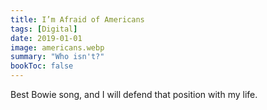 ```yaml
---
title: I’m Afraid of Americans
tags: [Digital]
date: 2019-01-01
image: americans.webp
summary: "Who isn't?"
bookToc: false
---
```

Best Bowie song, and I will defend that position with my life.